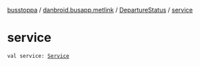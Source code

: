 [busstoppa](../../index.md) / [danbroid.busapp.metlink](../index.md) / [DepartureStatus](index.md) / [service](./service.md)

# service

`val service: `[`Service`](../-service/index.md)